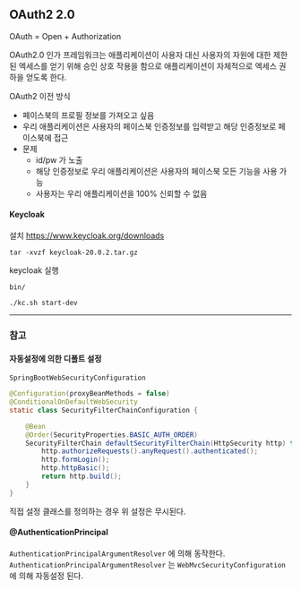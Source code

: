 
## OAuth2 2.0
OAuth = Open + Authorization

OAuth2.0 인가 프레임워크는 애플리케이션이 사용자 대신 사용자의 자원에 대한 제한된 엑세스를 얻기 위해 승인 상호 작용을 함으로 애플리케이션이 자체적으로 엑세스 권하을 얻도록 한다.

OAuth2 이전 방식
- 페이스북의 프로필 정보를 가져오고 싶음
- 우리 애플리케이션은 사용자의 페이스북 인증정보를 입력받고 해당 인증정보로 페이스북에 접근
- 문제
  - id/pw 가 노출
  - 해당 인증정보로 우리 애플리케이션은 사용자의 페이스북 모든 기능을 사용 가능
  - 사용자는 우리 애플리케이션을 100% 신뢰할 수 없음 

#### Keycloak
설치 https://www.keycloak.org/downloads
```
tar -xvzf keycloak-20.0.2.tar.gz
```

keycloak 실행
```
bin/

./kc.sh start-dev
```

---

### 참고

#### 자동설정에 의한 디폴트 설정
`SpringBootWebSecurityConfiguration`
```java
@Configuration(proxyBeanMethods = false)
@ConditionalOnDefaultWebSecurity
static class SecurityFilterChainConfiguration {

    @Bean
    @Order(SecurityProperties.BASIC_AUTH_ORDER)
    SecurityFilterChain defaultSecurityFilterChain(HttpSecurity http) throws Exception {
        http.authorizeRequests().anyRequest().authenticated();
        http.formLogin();
        http.httpBasic();
        return http.build();
    }
}
```
직접 설정 클래스를 정의하는 경우 위 설정은 무시된다.

#### @AuthenticationPrincipal
`AuthenticationPrincipalArgumentResolver` 에 의해 동작한다.
`AuthenticationPrincipalArgumentResolver` 는 `WebMvcSecurityConfiguration` 에 의해 자동설정 된다.


